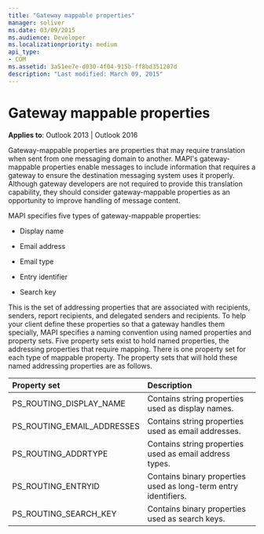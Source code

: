 ```yaml
---
title: "Gateway mappable properties"
manager: soliver
ms.date: 03/09/2015
ms.audience: Developer
ms.localizationpriority: medium
api_type:
- COM
ms.assetid: 3a51ee7e-d030-4f04-915b-ff8bd351207d
description: "Last modified: March 09, 2015"
---
```


# Gateway mappable properties

**Applies to**: Outlook 2013 | Outlook 2016 
  
Gateway-mappable properties are properties that may require translation when sent from one messaging domain to another. MAPI's gateway-mappable properties enable messages to include information that requires a gateway to ensure the destination messaging system uses it properly. Although gateway developers are not required to provide this translation capability, they should consider gateway-mappable properties as an opportunity to improve handling of message content.
  
MAPI specifies five types of gateway-mappable properties:
  
- Display name
    
- Email address
    
- Email type
    
- Entry identifier
    
- Search key
    
This is the set of addressing properties that are associated with recipients, senders, report recipients, and delegated senders and recipients. To help your client define these properties so that a gateway handles them specially, MAPI specifies a naming convention using named properties and property sets. Five property sets exist to hold named properties, the addressing properties that require mapping. There is one property set for each type of mappable property. The property sets that will hold these named addressing properties are as follows.
  
|**Property set**|**Description**|
|:-----|:-----|
|PS_ROUTING_DISPLAY_NAME  <br/> |Contains string properties used as display names. |
|PS_ROUTING_EMAIL_ADDRESSES  <br/> |Contains string properties used as email addresses. |
|PS_ROUTING_ADDRTYPE  <br/> |Contains string properties used as email address types. |
|PS_ROUTING_ENTRYID  <br/> |Contains binary properties used as long-term entry identifiers. |
|PS_ROUTING_SEARCH_KEY  <br/> |Contains binary properties used as search keys. |
   

